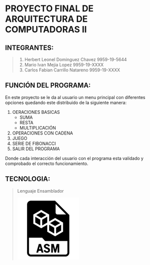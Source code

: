 # PROYECTO FINAL DE ARQUITECTURA DE COMPUTADORAS II

## INTEGRANTES:
> 1. Herbert Leonel Dominguez Chavez 9959-19-5644
> 2. Mario Ivan Mejia Lopez 9959-19-XXXX
> 3. Carlos Fabian Carrillo Natareno 9959-19-XXXX

## FUNCIÓN DEL PROGRAMA:
En este proyecto se le da al usuario un menu principal con diferentes opciones quedando este distribuido de la siguiente manera:
1. OERACIONES BASICAS
   - SUMA
   - RESTA
   - MULTIPLICACIÓN
2. OPERACIONES CON CADENA
3. JUEGO
4. SERIE DE FIBONACCI
5. SALIR DEL PROGRAMA

Donde cada interacción del usuario con el programa esta validado y comprobado el correcto funcionamiento.


## TECNOLOGIA:
> Lenguaje Ensamblador
>
> ![lenguaje ensamblador](/assets/asm-logo.png)

